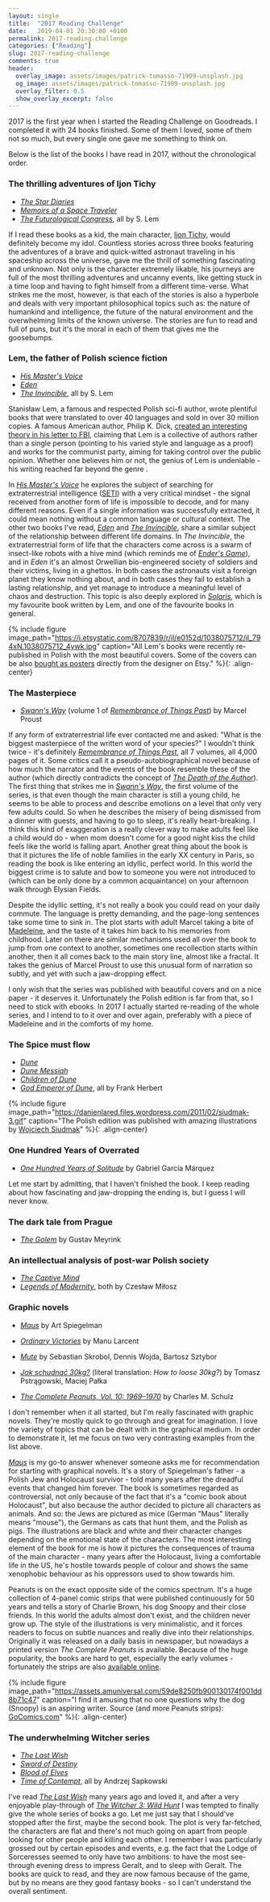 ```yaml
---
layout: single
title:  "2017 Reading Challenge"
date:   2019-04-01 20:30:00 +0100
permalink: 2017-reading-challenge
categories: ["Reading"]
slug: 2017-reading-challenge
comments: true
header:
  overlay_image: assets/images/patrick-tomasso-71909-unsplash.jpg
  og_image: assets/images/patrick-tomasso-71909-unsplash.jpg
  overlay_filter: 0.5
  show_overlay_excerpt: false
---
```


2017 is the first year when I started the Reading Challenge on Goodreads. I completed it with 24 books finished. Some of them I loved, some of them not so much, but every single one gave me something to think on.

Below is the list of the books I have read in 2017, without the chronological order.

### The thrilling adventures of Ijon Tichy

- _[The Star Diaries][tichy1]_
- _[Memoirs of a Space Traveler][tichy2]_
- _[The Futurological Congress][tichy3]_, all by S. Lem

[tichy1]: https://www.goodreads.com/book/show/889418.The_Star_Diaries
[tichy2]: https://www.goodreads.com/book/show/88321.Memoirs_of_a_Space_Traveler
[tichy3]: https://www.goodreads.com/book/show/733473.The_Futurological_Congress

If I read these books as a kid, the main character, [Ijon Tichy], would definitely become my idol. Countless stories across three books featuring the adventures of a brave and quick-witted astronaut traveling in his spaceship across the universe, gave me the thrill of something fascinating and unknown. Not only is the character extremely likable, his journeys are full of the most thrilling adventures and uncanny events, like getting stuck in a time loop and having to fight himself from a different time-verse. What strikes me the most, however, is that each of the stories is also a hyperbole and deals with very important philosophical topics such as: the nature of humankind and intelligence, the future of the natural environment and the overwhelming limits of the known universe. The stories are fun to read and full of puns, but it's the moral in each of them that gives me the goosebumps.

[Ijon Tichy]: https://en.wikipedia.org/wiki/Ijon_Tichy

### Lem, the father of Polish science fiction

- _[His Master's Voice]_
- _[Eden]_
- _[The Invincible]_, all by S. Lem

Stanisław Lem, a famous and respected Polish sci-fi author, wrote plentiful books that were translated to over 40 languages and sold in over 30 million copies. A famous American author, Philip K. Dick, [created an interesting theory in his letter to FBI][fbi-theory], claiming that Lem is a collective of authors rather than a single person (pointing to his varied style and language as a proof) and works for the communist party, aiming for taking control over the public opinion. Whether one believes him or not, the genius of Lem is undeniable - his writing reached far beyond the genre .

In _[His Master's Voice]_ he explores the subject of searching for extraterrestrial intelligence ([SETI]) with a very critical mindset - the signal received from another form of life is impossible to decode, and for many different reasons. Even if a single information was successfully extracted, it could mean nothing without a common language or cultural context. The other two books I've read, _[Eden]_ and _[The Invincible]_, share a similar subject of the relationship between different life domains. In _The Invincible_, the extraterrestrial form of life that the characters come across is a swarm of insect-like robots with a hive mind (which reminds me of _[Ender's Game]_), and in _Eden_ it's an almost Orwellian bio-engineered society of soldiers and their victims, living in a ghettos. In both cases the astronauts visit a foreign planet they know nothing about, and in both cases they fail to establish a lasting relationship, and yet manage to introduce a meaningful level of chaos and destruction. This topic is also deeply explored in _[Solaris]_, which is my favourite book written by Lem, and one of the favourite books in general.

{% include figure image_path="https://i.etsystatic.com/8707839/r/il/e0152d/1038075712/il_794xN.1038075712_4ywk.jpg" caption="All Lem's books were recently re-published in Polish with the most beautiful covers. Some of the covers can be also <a href='https://www.etsy.com/pl/listing/244539144/the-invincible-stanisaw-lem-classic'>bought as posters</a> directly from the designer on Etsy." %}{: .align-center}

[His Master's Voice]: https://www.goodreads.com/book/show/28763.His_Master_s_Voice
[Eden]: https://www.goodreads.com/book/show/28768.Eden
[The Invincible]: https://www.goodreads.com/book/show/251633.The_Invincible
[fbi-theory]: https://english.lem.pl/faq#P.K.Dick
[SETI]: https://en.wikipedia.org/wiki/Search_for_extraterrestrial_intelligence
[Ender's Game]: https://en.wikipedia.org/wiki/Ender%27s_Game
[Solaris]: https://www.goodreads.com/book/show/95558.Solaris

### The Masterpiece
-  _[Swann's Way]_ (volume 1 of _[Remembrance of Things Past]_) by Marcel Proust

If any form of extraterrestrial life ever contacted me and asked: "What is the biggest masterpiece of the written word of your species?" I wouldn't think twice - it's definitely _[Remembrance of Things Past]_, all 7 volumes, all 4,000 pages of it. Some critics call it a pseudo-autobiographical novel because of how much the narrator and the events of the book resemble these of the author (which directly contradicts the concept of _[The Death of the Author]_). The first thing that strikes me in _[Swann's Way]_, the first volume of the series, is that even though the main character is still a young child, he seems to be able to process and describe emotions on a level that only very few adults could. So when he describes the misery of being dismissed from a dinner with guests, and having to go to sleep, it's really heart-breaking. I think this kind of exaggeration is a really clever way to make adults feel like a child would do - when mom doesn't come for a good night kiss the child feels like the world is falling apart. Another great thing about the book is that it pictures the life of noble families in the early XX century in Paris, so reading the book is like entering an idyllic, perfect world. In this world the biggest crime is to salute and bow to someone you were not introduced to (which can be only done by a common acquaintance) on your afternoon walk through Elysian Fields.

Despite the idyllic setting, it's not really a book you could read on your daily commute. The language is pretty demanding, and the page-long sentences take some time to sink in. The plot starts with adult Marcel taking a bite of [Madeleine], and the taste of it takes him back to his memories from childhood. Later on there are similar mechanisms used all over the book to jump from one context to another, sometimes one recollection starts within another, then it all comes back to the main story line, almost like a fractal. It takes the genius of Marcel Proust to use this unusual form of narration so subtly, and yet with such a jaw-dropping effect.

I only wish that the series was published with beautiful covers and on a nice paper - it deserves it. Unfortunately the Polish edition is far from that, so I need to stick with ebooks. In 2017 I actually started re-reading of the whole series, and I intend to to it over and over again, preferably with a piece of Madeleine and in the comforts of my home.

[Swann's Way]: https://www.goodreads.com/book/show/12749.Swann_s_Way
[Remembrance of Things Past]: https://en.wikipedia.org/wiki/In_Search_of_Lost_Time
[Madeleine]: https://en.wikipedia.org/wiki/Madeleine_(cake)
[The Death of the Author]: https://en.wikipedia.org/wiki/The_Death_of_the_Author

### The Spice must flow

- _[Dune]_
- _[Dune Messiah]_
- _[Children of Dune]_
- _[God Emperor of Dune]_, all by Frank Herbert

{% include figure image_path="https://danienlared.files.wordpress.com/2011/02/siudmak-3.gif" caption="The Polish edition was published with amazing illustrations by <a href='https://www.wikiart.org/en/wojciech-siudmak/all-works#!#filterName:all-paintings-chronologically,resultType:masonry'>Wojciech Siudmak</a>" %}{: .align-center}

[Dune]: https://www.goodreads.com/book/show/234225.Dune
[Dune Messiah]: https://www.goodreads.com/book/show/106.Dune_Messiah
[Children of Dune]: https://www.goodreads.com/book/show/112.Children_of_Dune
[God Emperor of Dune]: https://www.goodreads.com/book/show/42432.God_Emperor_of_Dune

### One Hundred Years of Overrated
- _[One Hundred Years of Solitude]_ by Gabriel García Márquez

Let me start by admitting, that I haven't finished the book. I keep reading about how fascinating and jaw-dropping the ending is, but I guess I will never know.

[One Hundred Years of Solitude]: https://www.goodreads.com/book/show/320.One_Hundred_Years_of_Solitude

### The dark tale from Prague
- _[The Golem]_ by Gustav Meyrink

[The Golem]: https://www.goodreads.com/book/show/99794.The_Golem

### An intellectual analysis of post-war Polish society
- _[The Captive Mind]_
- _[Legends of Modernity]_, both by Czesław Miłosz

[The Captive Mind]: https://www.goodreads.com/book/show/145660.The_Captive_Mind
[Legends of Modernity]: https://www.goodreads.com/book/show/776897.Legends_of_Modernity

### Graphic novels
- _[Maus]_ by Art Spiegelman

[Maus]: https://www.goodreads.com/book/show/15195.The_Complete_Maus

- _[Ordinary Victories]_ by Manu Larcent

[Ordinary Victories]: https://www.goodreads.com/book/show/435879.Ordinary_Victories

- _[Mute]_ by Sebastian Skrobol, Dennis Wojda, Bartosz Sztybor

[Mute]: https://www.goodreads.com/book/show/32938830-mute

- _[Jak schudnąć 30kg?]_ (literal translation: _How to loose 30kg?_) by Tomasz Pstrągowski, Maciej Pałka

[Jak schudnąć 30kg?]: https://www.goodreads.com/book/show/34531378-jak-schudn-30-kg

- _[The Complete Peanuts, Vol. 10: 1969–1970]_ by Charles M. Schulz

[The Complete Peanuts, Vol. 10: 1969–1970]: https://www.goodreads.com/book/show/54593.The_Complete_Peanuts_Vol_10

I don't remember when it all started, but I'm really fascinated with graphic novels. They're mostly quick to go through and great for imagination. I love the variety of topics that can be dealt with in the graphical medium. In order to demonstrate it, let me focus on two very contrasting examples from the list above.

_[Maus]_ is my go-to answer whenever someone asks me for recommendation for starting with graphical novels. It's a story of Spiegelman's father - a Polish Jew and Holocaust survivor - told many years after the dreadful events that changed him forever. The book is sometimes regarded as controversial, not only because of the fact that it's a "comic book about Holocaust", but also because the author decided to picture all characters as animals. And so: the Jews are pictured as mice (German "Maus" literally means "mouse"), the Germans as cats that hunt them, and the Polish as pigs. The illustrations are black and white and their character changes depending on the emotional state of the characters. The most interesting element of the book for me is how it pictures the consequences of trauma of the main character - many years after the Holocaust, living a comfortable life in the US, he's hostile towards people of colour and shows the same xenophobic behaviour as his oppressors used to show towards him.

Peanuts is on the exact opposite side of the comics spectrum. It's a huge collection of 4-panel comic strips that were published continuously for 50 years and tells a story of Charlie Brown, his dog Snoopy and their close friends. In this world the adults almost don't exist, and the children never grow up. The style of the illustrations is very minimalistic, and it forces readers to focus on subtle nuances and really dive into their relationships. Originally it was released on a daily basis in newspaper, but nowadays a printed version _The Complete Peanuts_ is available. Because of the huge popularity, the books are hard to get, especially the early volumes - fortunately the strips are also [available online](https://www.gocomics.com/peanuts).

{% include figure image_path="https://assets.amuniversal.com/59de8250fb900130174f001dd8b71c47" caption="I find it amusing that no one questions why the dog (Snoopy) is an aspiring writer. Source (and more Peanuts strips): <a href='https://www.gocomics.com/peanuts/1987/07/01'>GoComics.com</a>" %}{: .align-center}

### The underwhelming Witcher series
- _[The Last Wish]_
- _[Sword of Destiny]_
- _[Blood of Elves]_
- _[Time of Contempt]_, all by Andrzej Sapkowski

[The Last Wish]: https://www.goodreads.com/book/show/1128434.The_Last_Wish
[Sword of Destiny]: https://www.goodreads.com/book/show/1128437.Miecz_przeznaczenia
[Blood of Elves]: https://www.goodreads.com/book/show/6043781-blood-of-elves
[Time of Contempt]: https://www.goodreads.com/book/show/68453.Czas_pogardy

I've read _[The Last Wish]_ many years ago and loved it, and after a very enjoyable play-through of _[The Witcher 3: Wild Hunt]_ I was tempted to finally give the whole series of books a go. Let me just say that I should've stopped after the first, maybe the second book. The plot is very far-fetched, the characters are flat and there's not much going on apart from people looking for other people and killing each other. I remember I was particularly grossed out by certain episodes and events, e.g. the fact that the Lodge of Sorceresses seemed to only have two ambitions: to have the most see-through evening dress to impress Geralt, and to sleep with Geralt. The books are quick to read, and they are now famous because of the game, but by no means are they good fantasy books - so I can't understand the overall sentiment.

[The Witcher 3: Wild Hunt]: https://en.wikipedia.org/wiki/The_Witcher_3:_Wild_Hunt
